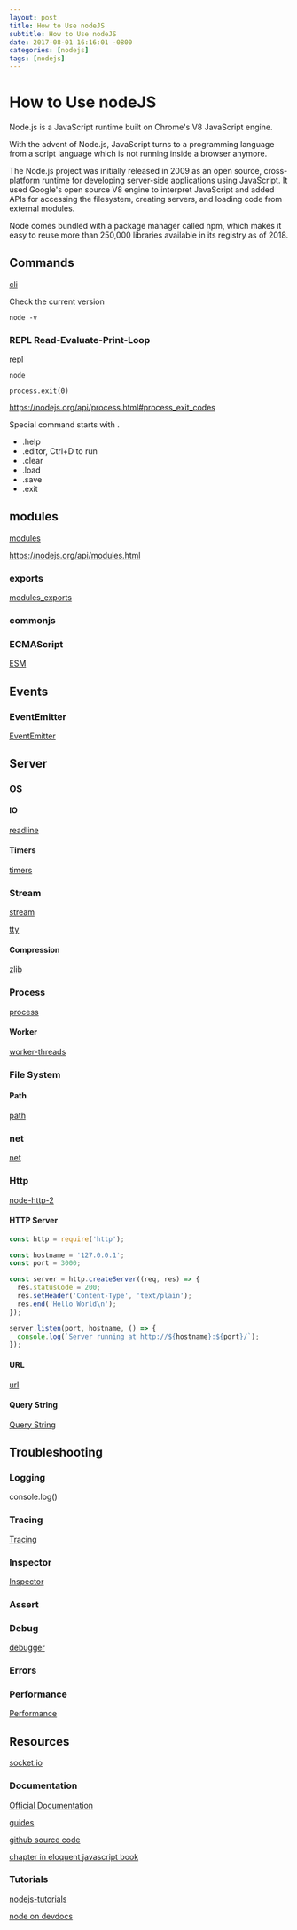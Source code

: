 ```yaml
---
layout: post
title: How to Use nodeJS
subtitle: How to Use nodeJS
date: 2017-08-01 16:16:01 -0800
categories: [nodejs]
tags: [nodejs]
---
```


# How to Use nodeJS

Node.js is a JavaScript runtime built on Chrome's V8 JavaScript engine.

With the advent of Node.js, JavaScript turns to a programming language from a script language which is not running inside a browser anymore.

The Node.js project was initially released in 2009 as an open source, cross-platform runtime for developing server-side applications using JavaScript. It used Google's open source V8 engine to interpret JavaScript and added APIs for accessing the filesystem, creating servers, and
loading code from external modules.

Node comes bundled with a package manager called npm, which makes it easy to reuse more than 250,000 libraries available in its registry as of 2018.

## Commands

[cli](https://devdocs.io/node/cli)

Check the current version

`node -v`

### REPL Read-Evaluate-Print-Loop

[repl](https://devdocs.io/node/repl)

`node`

`process.exit(0)`

<https://nodejs.org/api/process.html#process_exit_codes>

Special command starts with .

- .help
- .editor, Ctrl+D to run
- .clear
- .load
- .save
- .exit

## modules

[modules](https://devdocs.io/node/modules)

<https://nodejs.org/api/modules.html>

### exports

[modules_exports](https://devdocs.io/node/modules#modules_exports)

### commonjs

### ECMAScript

[ESM](https://devdocs.io/node/esm)

## Events

### EventEmitter

[EventEmitter](https://devdocs.io/node/events#events_class_eventemitter)

## Server

### OS

#### IO

[readline](https://devdocs.io/node/readline)

#### Timers

[timers](https://devdocs.io/node/timers)

### Stream

[stream](https://devdocs.io/node/stream)

[tty](https://devdocs.io/node/tty)

#### Compression

[zlib](https://devdocs.io/node/zlib)

### Process

[process](https://devdocs.io/node/process)

#### Worker

[worker-threads](https://devdocs.io/node-worker-threads/)

### File System

#### Path

[path](https://devdocs.io/node/path)

### net

[net](https://devdocs.io/node/net)

### Http

[node-http-2](https://devdocs.io/node-http-2/)

#### HTTP Server

```js
const http = require('http');

const hostname = '127.0.0.1';
const port = 3000;

const server = http.createServer((req, res) => {
  res.statusCode = 200;
  res.setHeader('Content-Type', 'text/plain');
  res.end('Hello World\n');
});

server.listen(port, hostname, () => {
  console.log(`Server running at http://${hostname}:${port}/`);
});
```

#### URL

[url](https://devdocs.io/node/url)

#### Query String

[Query String](https://devdocs.io/node/querystring)

## Troubleshooting

### Logging

console.log()

### Tracing

[Tracing](https://devdocs.io/node/tracing)

### Inspector

[Inspector](https://devdocs.io/node/inspector)

### Assert

### Debug

[debugger](https://devdocs.io/node/debugger)

### Errors

### Performance

[Performance](https://devdocs.io/node/perf_hooks#perf_hooks_class_performance)

## Resources

[socket.io](https://socket.io/#examples)

### Documentation

[Official Documentation](https://nodejs.org/en/)

[guides](https://nodejs.org/en/docs/guides/)

[github source code](https://github.com/nodejs)

[chapter in eloquent javascript book](https://eloquentjavascript.net/20_node.html)

### Tutorials

[nodejs-tutorials](http://www.tutorialsteacher.com/nodejs/nodejs-tutorials)

[node on devdocs](https://devdocs.io/node/)

